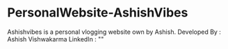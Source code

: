 # PersonalWebsite-AshishVibes
Ashishvibes is a personal vlogging website own by Ashish.
Developed By :  Ashish Vishwakarma
LinkedIn : ""